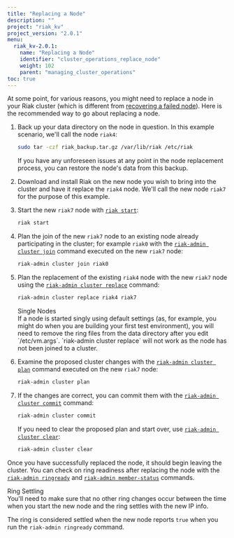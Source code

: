 ```yaml
---
title: "Replacing a Node"
description: ""
project: "riak_kv"
project_version: "2.0.1"
menu:
  riak_kv-2.0.1:
    name: "Replacing a Node"
    identifier: "cluster_operations_replace_node"
    weight: 102
    parent: "managing_cluster_operations"
toc: true
---
```


At some point, for various reasons, you might need to replace a node in
your Riak cluster (which is different from [recovering a failed node](/riak/kv/2.0.1/using/repair-recovery)). Here is the recommended way to go
about replacing a node.

1. Back up your data directory on the node in question. In this example
scenario, we'll call the node `riak4`:

    ```bash
    sudo tar -czf riak_backup.tar.gz /var/lib/riak /etc/riak
    ```

    If you have any unforeseen issues at any point in the node
    replacement process, you can restore the node's data from this
    backup.

2. Download and install Riak on the new node you wish to bring into the
cluster and have it replace the `riak4` node. We'll call the new node
`riak7` for the purpose of this example.

3. Start the new `riak7` node with [`riak start`](/riak/kv/2.0.1/using/admin/riak-cli/#start):

    ```bash
    riak start
    ```

4. Plan the join of the new `riak7` node to an existing node already
participating in the cluster; for example `riak0` with the [`riak-admin cluster join`](/riak/kv/2.0.1/using/admin/riak-admin/#cluster) command executed on the new `riak7` node:

    ```bash
    riak-admin cluster join riak0
    ```

5. Plan the replacement of the existing `riak4` node with the new
`riak7` node using the [`riak-admin cluster replace`](/riak/kv/2.0.1/using/admin/riak-admin/#cluster) command:

    ```bash
    riak-admin cluster replace riak4 riak7
    ```

    <div class=info>
    <div class=title>Single Nodes</div>
    If a node is started singly using default settings (as, for example,
    you might do when you are building your first test environment), you
    will need to remove the ring files from the data directory after you
    edit `/etc/vm.args`. `riak-admin cluster replace` will not work as
    the node has not been joined to a cluster.
    </div>

6. Examine the proposed cluster changes with the [`riak-admin cluster plan`](/riak/kv/2.0.1/using/admin/riak-admin/#cluster) command executed on the new
`riak7` node:

    ```bash
    riak-admin cluster plan
    ```

7. If the changes are correct, you can commit them with the
[`riak-admin cluster commit`](/riak/kv/2.0.1/using/admin/riak-admin/#cluster) command:

    ```bash
    riak-admin cluster commit
    ```

    If you need to clear the proposed plan and start over, use [`riak-admin cluster clear`](/riak/kv/2.0.1/using/admin/riak-admin/#cluster):

    ```bash
    riak-admin cluster clear
    ```

Once you have successfully replaced the node, it should begin leaving
the cluster. You can check on ring readiness after replacing the node
with the [`riak-admin ringready`](/riak/kv/2.0.1/using/admin/riak-admin/#ringready)
and [`riak-admin member-status`](/riak/kv/2.0.1/using/admin/riak-admin/#member-status)
commands.

<div class="info">
<div class="title">Ring Settling</div>
You'll need to make sure that no other ring changes occur between the
time when you start the new node and the ring settles with the new IP
info.

The ring is considered settled when the new node reports `true` when you
run the `riak-admin ringready` command.
</div>
